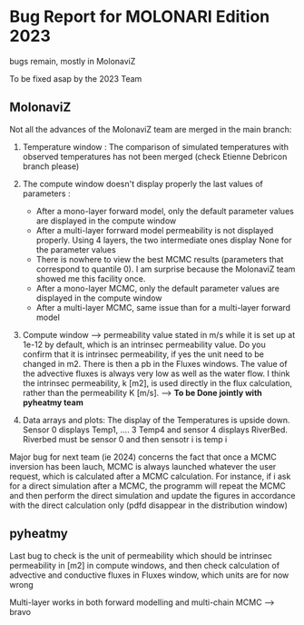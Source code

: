 # Bug Report for MOLONARI Edition 2023

bugs remain, mostly in MolonaviZ

To be fixed asap by the 2023 Team


## MolonaviZ

Not all the advances of the MolonaviZ team are merged in the main branch:


1. Temperature window : The comparison of simulated temperatures with observed temperatures has not been merged (check Etienne Debricon branch please)

2. The compute window doesn't display properly the last values of parameters :
    - After a mono-layer forward model, only the default parameter values are displayed in the compute window
    - After a multi-layer forrward model permeability is not displayed properly. Using 4 layers, the two intermediate ones display None for the parameter values
    - There is nowhere to view the best MCMC results (parameters that correspond to quantile 0). I am surprise because the MolonaviZ team showed me this facility once.
    - After a mono-layer MCMC, only the default parameter values are displayed in the compute window
    - After a multi-layer MCMC, same issue than for a multi-layer forward model

3. Compute window --> permeability value stated in m/s while it is set up at 1e-12 by default, which is an intrinsec permeability value. Do you confirm that it is intrinsec permeability, if yes the unit need to be changed in m2. There is then a pb in the Fluxes windows. The value of the advective fluxes is always very low as well as the water flow. I think the intrinsec permeability, k [m2], is used directly in the flux calculation, rather than the permeability K [m/s]. --> __To be Done jointly with pyheatmy team__

4. Data arrays and plots: The display of the Temperatures is upside down. Sensor 0 displays Temp1, .... 3 Temp4 and sensor 4 displays RiverBed. Riverbed must be sensor 0 and then sensotr i is temp i


Major bug for next team (ie 2024) concerns the fact that once a MCMC inversion has been lauch, MCMC is always launched whatever the user request, which is calculated after a MCMC calculation. For instance, if i ask for a direct simulation after a MCMC, the programm will repeat the MCMC and then perform the direct simulation and update the figures in accordance with the direct calculation only (pdfd disappear in the distribution window) 

## pyheatmy 

Last bug to check is the unit of permeability which should be intrinsec permeability in [m2] in compute windows, and then check calculation of advective and conductive fluxes in Fluxes window, which units are for now wrong

Multi-layer works in both forward modelling and multi-chain MCMC --> bravo


